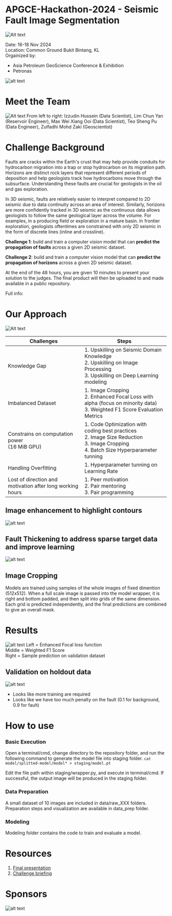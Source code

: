# APGCE-Hackathon-2024 - Seismic Fault Image Segmentation

![Alt text](/img/final_output.png)



Date: 16-18 Nov 2024  <br>
Location: Common Ground Bukit Bintang, KL <br>
Orgainized by: 
- Asia Petroleum GeoScience Conference & Exhibition 
- Petronas 

![alt text](/img/schedule.png)

# Meet the Team

![Alt text](/img/3.team5.jpeg)
From left to right: Izzudin Hussein (Data Scientist), Lim Chun Yan (Reservoir Engineer), Max Wei Xiang Ooi (Data Scientist), Teo Sheng Pu (Data Engineer), Zulfadhi Mohd Zaki (Geoscientist)

# Challenge Background 
Faults are cracks within the Earth's crust that may help provide conduits for hydrocarbon migration into a trap or stop hydrocarbon on its migration path. Horizons are distinct rock layers that represent different periods of deposition and help geologists track how hydrocarbons move through the subsurface. Understanding these faults are crucial for geologists in the oil and gas exploration.

In 3D seismic, faults are relatively easier to interpret compared to 2D seismic due to data continuity across an area of interest. Similarly, horizons are more confidently tracked in 3D seismic as the continuous data allows geologists to follow the same geological layer across the volume. For examples, in a producing field or exploration in a mature basin. In frontier exploration, geologists oftentimes are constrained with only 2D seismic in the form of discrete lines (inline and crossline).

<b>Challenge 1</b>: build and train a computer vision model that can <b> predict the propagation of faults </b> across a given 2D seismic dataset.

<b>Challenge 2</b>: build and train a computer vision model that can <b> predict the propagation of horizons </b> across a given 2D seismic dataset.

At the end of the 48 hours, you are given 10 minutes to present your solution to the judges. The final product will then be uploaded to and made available in a public repository. 

Full info: 


# Our Approach

![Alt text](/img/Methodology.JPG "Title")

| Challenges | Steps  |
| ---------- | -----  |
| Knowledge Gap | 1. Upskilling on Seismic Domain Knowledge <br> 2. Upskilling on Image Processing <br> 3. Upskilling on Deep Learning modeling |
| Imbalanced Dataset |1. Image Cropping <br> 2. Enhanced Focal Loss with alpha (focus on minority data) <br> 3. Weighted F1 Score Evaluation Metrics |
| Constrains on computation power <br> (16 MiB GPU) | 1. Code Optimization with coding best practices <br> 2. Image Size Reduction  <br> 3. Image Cropping  <br> 4. Batch Size Hyperparameter tunning|
| Handling Overfitting | 1. Hyperparameter tunning on Learning Rate | 
| Lost of direction and motivation after long working hours | 1. Peer motivation <br> 2. Pair mentoring <br> 3. Pair programming |

## Image enhancement to highlight contours 
![alt text](/img/image%20enhancement.png)

## Fault Thickening to address sparse target data and improve learning
![alt text](/img/fault%20thickening.png)

## Image Cropping
Models are trained using samples of the whole images of fixed dimention (512x512). When a full scale image is passed into the model wrapper, it is right and bottom padded, and then split into grids of the same dimension. Each grid is predicted independently, and the final predictions are combined to give an overall mask.

# Results
![alt text](/img/training%20results.png)
Left = Enhanced Focal loss function  <br>
Middle = Weighted F1 Score <br>
Right = Sample prediction on validation dataset  <br>

## Validation on holdout data
![alt text](/img/holdout_data.png)
- Looks like more training are required 
- Looks like we have too much penalty on the fault (0.1 for background, 0.9 for fault)

# How to use

### Basic Execution
Open a terminal/cmd, change directory to the repository folder, and run the following command to generate the model file into staging folder.
`cat model/splitted-model/model* > staging/model.pt`

Edit the file path within staging/wrapper.py, and execute in terminal/cmd. If successful, the output image will be produced in the staging folder.

### Data Preparation
A small dataset of 10 images are included in data/raw_XXX folders. Preparation steps and visualization are available in data_prep folder.

### Modeling
Modeling folder contains the code to train and evaluate a model.

# Resources
1. [Final presentation](/doc/DSGS_101.pdf)
2. [Challenge briefing](/doc/GeoHackathon%202024%20Challenge%20Brief.pdf)

# Sponsors
![alt text](img/sponsors.jpeg)
